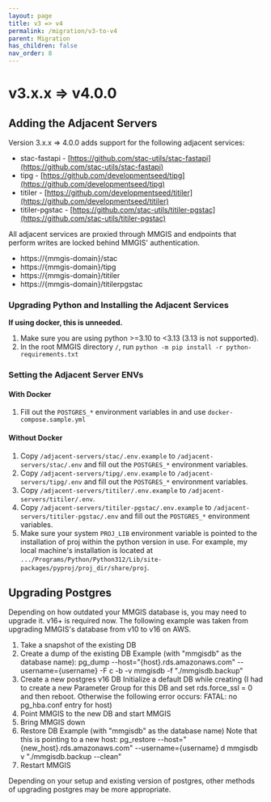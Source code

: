```yaml
---
layout: page
title: v3 => v4
permalink: /migration/v3-to-v4
parent: Migration
has_children: false
nav_order: 8
---
```


# v3.x.x => v4.0.0

## Adding the Adjacent Servers

Version 3.x.x => 4.0.0 adds support for the following adjacent services:

- stac-fastapi - [https://github.com/stac-utils/stac-fastapi](https://github.com/stac-utils/stac-fastapi)
- tipg - [https://github.com/developmentseed/tipg](https://github.com/developmentseed/tipg)
- titiler - [https://github.com/developmentseed/titiler](https://github.com/developmentseed/titiler)
- titiler-pgstac - [https://github.com/stac-utils/titiler-pgstac](https://github.com/stac-utils/titiler-pgstac)

All adjacent services are proxied through MMGIS and endpoints that perform writes are locked behind MMGIS' authentication.

- https://{mmgis-domain}/stac
- https://{mmgis-domain}/tipg
- https://{mmgis-domain}/titiler
- https://{mmgis-domain}/titilerpgstac

### Upgrading Python and Installing the Adjacent Services

**If using docker, this is unneeded.**

1. Make sure you are using python >=3.10 to <3.13 (3.13 is not supported).
1. In the root MMGIS directory `/`, run `python -m pip install -r python-requirements.txt`

### Setting the Adjacent Server ENVs

#### With Docker

1. Fill out the `POSTGRES_*` environment variables in and use `docker-compose.sample.yml`

#### Without Docker

1. Copy `/adjacent-servers/stac/.env.example` to `/adjacent-servers/stac/.env` and fill out the `POSTGRES_*` environment variables.
1. Copy `/adjacent-servers/tipg/.env.example` to `/adjacent-servers/tipg/.env` and fill out the `POSTGRES_*` environment variables.
1. Copy `/adjacent-servers/titiler/.env.example` to `/adjacent-servers/titiler/.env`.
1. Copy `/adjacent-servers/titiler-pgstac/.env.example` to `/adjacent-servers/titiler-pgstac/.env` and fill out the `POSTGRES_*` environment variables.
1. Make sure your system `PROJ_LIB` environment variable is pointed to the installation of proj within the python version in use. For example, my local machine's installation is located at `.../Programs/Python/Python312/Lib/site-packages/pyproj/proj_dir/share/proj`.

## Upgrading Postgres

Depending on how outdated your MMGIS database is, you may need to upgrade it. v16+ is required now. The following example was taken from upgrading MMGIS's database from v10 to v16 on AWS.

1. Take a snapshot of the existing DB
2. Create a dump of the existing DB
   Example (with "mmgisdb" as the database name):
   pg_dump --host="{host}.rds.amazonaws.com" --username={username} -F c -b -v mmgisdb -f "./mmgisdb.backup"
3. Create a new postgres v16 DB
   Initialize a default DB while creating
   (I had to create a new Parameter Group for this DB and set rds.force_ssl = 0 and then reboot. Otherwise the following error occurs: FATAL: no pg_hba.conf entry for host)
4. Point MMGIS to the new DB and start MMGIS
5. Bring MMGIS down
6. Restore DB
   Example (with "mmgisdb" as the database name) Note that this is pointing to a new host:
   pg_restore --host="{new_host}.rds.amazonaws.com" --username={username} d mmgisdb v "./mmgisdb.backup --clean"
7. Restart MMGIS

Depending on your setup and existing version of postgres, other methods of upgrading postgres may be more appropriate.
